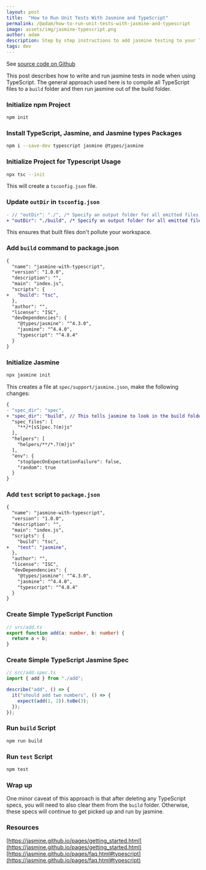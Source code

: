 ```yaml
---
layout: post
title:  "How to Run Unit Tests With Jasmine and TypeScript"
permalink: /@adam/how-to-run-unit-tests-with-jasmine-and-typescript
image: assets/img/jasmine-typescript.png
author: adam
description: Step by step instructions to add jasmine testing to your TypeScript project
tags: dev
---
```


See [source code on Github](https://github.com/adamjberg/jasmine-with-typescript)

This post describes how to write and run jasmine tests in node when using TypeScript.  The general approach used here is to compile all TypeScript files to a `build` folder and then run jasmine out of the build folder.

### Initialize npm Project

```bash
npm init
```

### Install TypeScript, Jasmine, and Jasmine types Packages

```bash
npm i --save-dev typescript jasmine @types/jasmine
```

### Initialize Project for Typescript Usage

```bash
npx tsc --init
```

This will create a `tsconfig.json` file.  

### Update `outDir` in `tsconfig.json`

```diff
- // "outDir": "./", /* Specify an output folder for all emitted files. */
+ "outDir": "./build", /* Specify an output folder for all emitted files. */
```

This ensures that built files don't pollute your workspace.

### Add `build` command to package.json

```diff
{
  "name": "jasmine-with-typescript",
  "version": "1.0.0",
  "description": "",
  "main": "index.js",
  "scripts": {
+   "build": "tsc",
  },
  "author": "",
  "license": "ISC",
  "devDependencies": {
    "@types/jasmine": "^4.3.0",
    "jasmine": "^4.4.0",
    "typescript": "^4.8.4"
  }
}
```

### Initialize Jasmine

```bash
npx jasmine init
```

This creates a file at `spec/support/jasmine.json`, make the following changes:

```diff
{
- "spec_dir": "spec",
+ "spec_dir": "build", // This tells jasmine to look in the build folder for the tests
  "spec_files": [
    "**/*[sS]pec.?(m)js"
  ],
  "helpers": [
    "helpers/**/*.?(m)js"
  ],
  "env": {
    "stopSpecOnExpectationFailure": false,
    "random": true
  }
}
```

### Add `test` script to `package.json`

```diff
{
  "name": "jasmine-with-typescript",
  "version": "1.0.0",
  "description": "",
  "main": "index.js",
  "scripts": {
    "build": "tsc",
+   "test": "jasmine",
  },
  "author": "",
  "license": "ISC",
  "devDependencies": {
    "@types/jasmine": "^4.3.0",
    "jasmine": "^4.4.0",
    "typescript": "^4.8.4"
  }
}
```

### Create Simple TypeScript Function

```ts
// src/add.ts
export function add(a: number, b: number) {
  return a + b;
}
```

### Create Simple TypeScript Jasmine Spec

```ts
// src/add.spec.ts
import { add } from "./add";

describe("add", () => {
  it("should add two numbers", () => {
    expect(add(1, 2)).toBe(3);
  });
});
```

### Run `build` Script

```bash
npm run build
```

### Run `test` Script

```bash
npm test
```

### Wrap up

One minor caveat of this approach is that after deleting any TypeScript specs, you will need to also clear them from the `build` folder.  Otherwise, these specs will continue to get picked up and run by jasmine.

### Resources

[https://jasmine.github.io/pages/getting_started.html](https://jasmine.github.io/pages/getting_started.html)
[https://jasmine.github.io/pages/faq.html#typescript](https://jasmine.github.io/pages/faq.html#typescript)